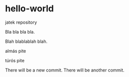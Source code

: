 # hello-world
jatek repository

Bla bla bla bla.


Blah blablablah blah.

almás pite

túrós pite

There will be a new commit.
There will be another commit.
